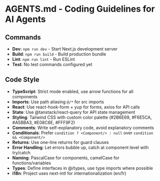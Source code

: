 # AGENTS.md - Coding Guidelines for AI Agents

## Commands

- **Dev**: `npm run dev` - Start Next.js development server
- **Build**: `npm run build` - Build production bundle
- **Lint**: `npm run lint` - Run ESLint
- **Test**: No test commands configured yet

## Code Style

- **TypeScript**: Strict mode enabled, use arrow functions for all components
- **Imports**: Use path aliasing `@/*` for src imports
- **React**: Use react-hook-form + yup for forms, axios for API calls
- **State**: Use @tanstack/react-query for API state management
- **Styling**: Tailwind CSS with custom color palette (#2B6E69, #F6E5CA, #A5BBA3, #E08C6E, #FFF9F2)
- **Comments**: Write self-explanatory code, avoid explanatory comments
- **Conditionals**: Prefer `condition ? <Component/> : null` over `condition && <Component/>`
- **Returns**: Use one-line returns for guard clauses
- **Error Handling**: Let errors bubble up, catch at component level with try/catch
- **Naming**: PascalCase for components, camelCase for functions/variables
- **Types**: Define interfaces in @/types, use type imports where possible
- **i18n**: Project uses next-intl for internationalization (en/fr)
